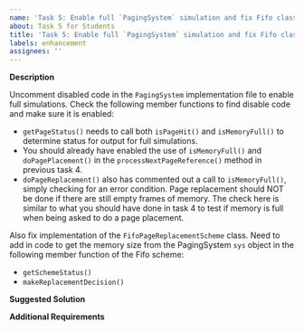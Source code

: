 ```yaml
---
name: 'Task 5: Enable full `PagingSystem` simulation and fix Fifo class'
about: Task 5 for Students
title: 'Task 5: Enable full `PagingSystem` simulation and fix Fifo class'
labels: enhancement
assignees: ''
---
```


**Description**

Uncomment disabled code in the `PagingSystem` implementation file to
enable full simulations.  Check the following member functions to find
disable code and make sure it is enabled:

- `getPageStatus()` needs to call both `isPageHit()` and `isMemoryFull()` to determine
  status for output for full simulations.
- You should already have enabled the use of `isMemoryFull()` and `doPagePlacement()`
  in the `processNextPageReference()` method in previous task 4.
- `doPageReplacement()` also has commented out a call to `isMemoryFull()`, simply checking
  for an error condition.  Page replacement should NOT be done if there are still
  empty frames of memory.  The check here is similar to what you should have done in
  task 4 to test if memory is full when being asked to do a page placement.

Also fix implementation of the `FifoPageReplacementScheme` class.  Need to
add in code to get the memory size from the PagingSystem `sys` object in the
following member function of the Fifo scheme:

- `getSchemeStatus()`
- `makeReplacementDecision()`

**Suggested Solution**


**Additional Requirements**

